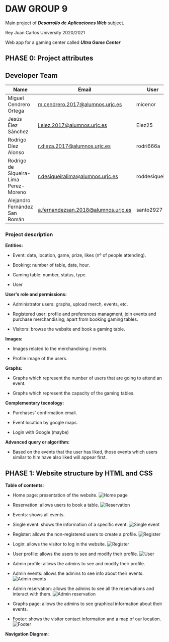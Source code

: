 # DAW GROUP 9

  

Main project of ***Desarrollo de Aplicaciones Web*** subject.

  

Rey Juan Carlos University 2020/2021

  

Web app for a gaming center called ***Ultra Game Center***

  

## PHASE 0: Project attributes

  

## Developer Team


| Name	| Email	| User |
|-------|-------|--------|
| Miguel Cendrero Ortega	| m.cendrero.2017@alumnos.urjc.es	| micenor|
| Jesús Élez Sánchez	| j.elez.2017@alumnos.urjc.es	| Elez25 |
| Rodrigo Díez Alonso		| r.dieza.2017@alumnos.urjc.es	| rodri666a|
| Rodrigo de Siqueira-Lima Perez-Moreno	| r.desiqueiralima@alumnos.urjc.es	| roddesiqueira|
| Alejandro Fernández San Román		| a.fernandezsan.2018@alumnos.urjc.es	| santo2927|



### Project description

**Entities:**

- Event: date, location, game, prize, likes (nº of people attending).

- Booking: number of table, date, hour. 

- Gaming table: number, status, type.

- User

  

**User's role and permissions:**

- Administrator users: graphs, upload merch, events, etc.

- Registered user: profile and preferences managment, join events and purchase merchandising; apart from booking gaming tables.

- Visitors: browse the website and book a gaming table.



**Images:**

- Images related to the merchandising / events.

- Profile image of the users.

  

**Graphs:**

- Graphs which represent the number of users that are going to attend an event.

- Graphs which represent the capacity of the gaming tables.



**Complementary tecnology:**

- Purchases' confirmation email.

- Event location by google maps.

- Login with Google (maybe)



**Advanced query or algorithm:**

- Based on the events that the user has liked, those events which users similar to him have also liked will appear first.



## PHASE 1: Website structure by HTML and CSS


  
**Table of contents**:
  - Home page: presentation of the website.
  ![Home page](readme-photos/home.PNG)
  
  - Reservation: allows users to book a table.
  ![Reservation](readme-photos/reservas.PNG)
  
  - Events: shows all events.
  
  - Single event: shows the information of a specific event.
  ![Single event](readme-photos/SingleEvent.PNG)
 
  - Register: allows the non-registered users to create a profile.
  ![Register](readme-photos/LoginRegister.PNG)
  
  - Login: allows the visitor to log in the website.
  ![Register](readme-photos/LoginRegister.PNG)
  
  - User profile: allows the users to see and modify their profile.
  ![User](readme-photos/user.PNG)
  
  - Admin profile: allows the admins to see and modify their profile.
  
  - Admin events: allows the admins to see info about their events.
  ![Admin events](readme-photos/admin-events.JPG) 
  
  - Admin reservation: allows the admins to see all the reservations and interact with them.
  ![Admin reservation](readme-photos/admin-reservation.JPG)
  
  - Graphs page: allows the admins to see graphical information about their events.
  
  - Footer: shows the visitor contact information and a map of our location.
  ![Footer](readme-photos/Footer.PNG)
  
**Navigation Diagram**: 
